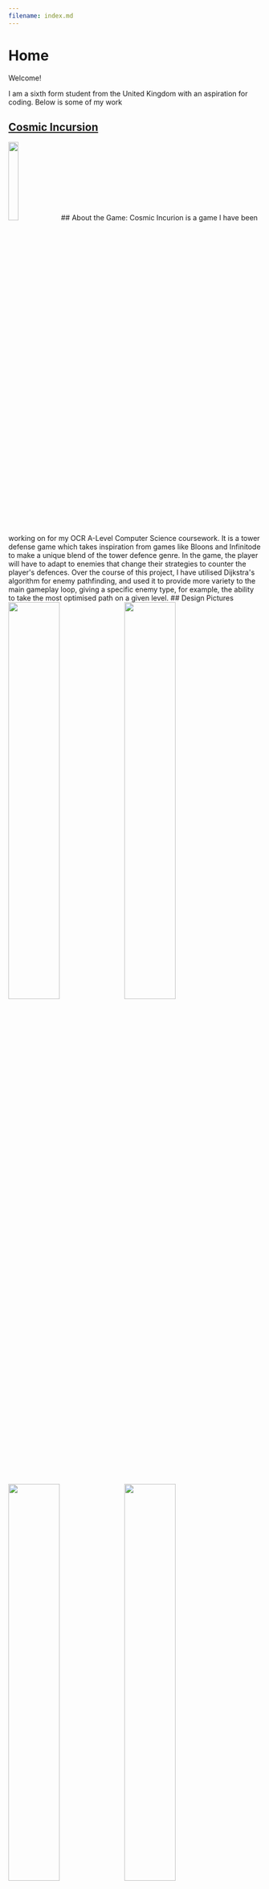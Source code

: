 ```yaml
---
filename: index.md
--- 
```

# Home

Welcome!

I am a sixth form student from the United Kingdom with an aspiration for coding.
Below is some of my work

## [Cosmic Incursion](https://banrescoding.github.io/Portfolio/cosmic-incursion/)
<img src="/Portfolio/Images/ahyeas.PNG" width="20%">
## About the Game:
Cosmic Incurion is a game I have been working on for my OCR A-Level Computer Science coursework. It is a tower defense game which takes inspiration from games like Bloons and Infinitode to make a unique blend of the tower defence genre. In the game, the player will have to adapt to enemies that change their strategies to counter the player's defences. Over the course of this project, I have utilised Dijkstra's algorithm for enemy pathfinding, and used it to provide more variety to the main gameplay loop, giving a specific enemy type, for example, the ability to take the most optimised path on a given level.
## Design Pictures
<img src="/Portfolio/Images/TDGame/PXL_20211125_113247153.MP.jpg" width="45%"> <img src="/Portfolio/Images/TDGame/PXL_20211125_113356125.jpg" width="45%"> <img src="/Portfolio/Images/TDGame/PXL_20211125_113508981.jpg" width="45%"> <img src="/Portfolio/Images/TDGame/PXL_20211125_113541515.jpg" width="45%">

## Code Screenshots
<img src="/Portfolio/Images/TDGame/Dijkstras.PNG" width="45%"> <img src="/Portfolio/Images/TDGame/movement.PNG" width="45%"> <img src="/Portfolio/Images/TDGame/getnearest.PNG" width="45%"> 
